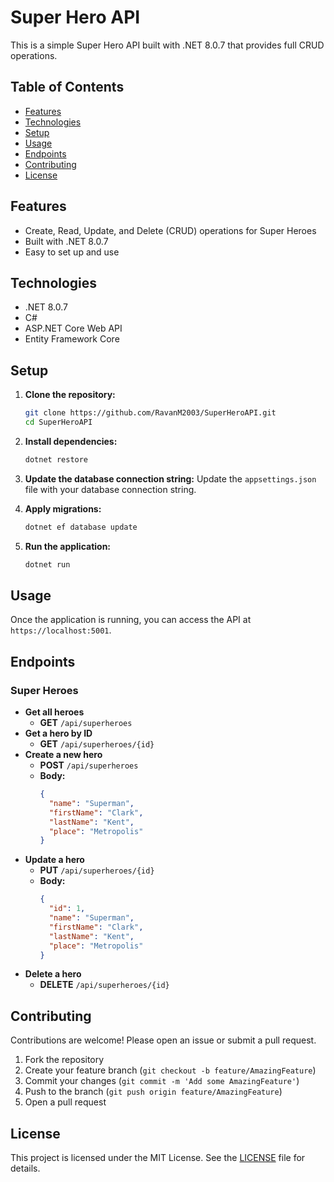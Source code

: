 # Super Hero API

This is a simple Super Hero API built with .NET 8.0.7 that provides full CRUD operations.

## Table of Contents

- [Features](#features)
- [Technologies](#technologies)
- [Setup](#setup)
- [Usage](#usage)
- [Endpoints](#endpoints)
- [Contributing](#contributing)
- [License](#license)

## Features

- Create, Read, Update, and Delete (CRUD) operations for Super Heroes
- Built with .NET 8.0.7
- Easy to set up and use

## Technologies

- .NET 8.0.7
- C#
- ASP.NET Core Web API
- Entity Framework Core

## Setup

1. **Clone the repository:**
   ```sh
   git clone https://github.com/RavanM2003/SuperHeroAPI.git
   cd SuperHeroAPI
   ```

2. **Install dependencies:**
   ```sh
   dotnet restore
   ```

3. **Update the database connection string:**
   Update the `appsettings.json` file with your database connection string.

4. **Apply migrations:**
   ```sh
   dotnet ef database update
   ```

5. **Run the application:**
   ```sh
   dotnet run
   ```

## Usage

Once the application is running, you can access the API at `https://localhost:5001`.

## Endpoints

### Super Heroes

- **Get all heroes**
  - **GET** `/api/superheroes`
- **Get a hero by ID**
  - **GET** `/api/superheroes/{id}`
- **Create a new hero**
  - **POST** `/api/superheroes`
  - **Body:**
    ```json
    {
      "name": "Superman",
      "firstName": "Clark",
      "lastName": "Kent",
      "place": "Metropolis"
    }
    ```
- **Update a hero**
  - **PUT** `/api/superheroes/{id}`
  - **Body:**
    ```json
    {
      "id": 1,
      "name": "Superman",
      "firstName": "Clark",
      "lastName": "Kent",
      "place": "Metropolis"
    }
    ```
- **Delete a hero**
  - **DELETE** `/api/superheroes/{id}`

## Contributing

Contributions are welcome! Please open an issue or submit a pull request.

1. Fork the repository
2. Create your feature branch (`git checkout -b feature/AmazingFeature`)
3. Commit your changes (`git commit -m 'Add some AmazingFeature'`)
4. Push to the branch (`git push origin feature/AmazingFeature`)
5. Open a pull request

## License

This project is licensed under the MIT License. See the [LICENSE](LICENSE) file for details.

